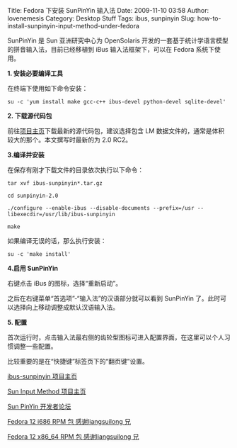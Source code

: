 Title: Fedora 下安装 SunPinYin 输入法
Date: 2009-11-10 03:58
Author: lovenemesis
Category: Desktop Stuff
Tags: ibus, sunpinyin
Slug: how-to-install-sunpinyin-input-method-under-fedora

SunPinYin 是 Sun 亚洲研究中心为 OpenSolaris
开发的一套基于统计学语言模型的拼音输入法，目前已经移植到 iBus
输入法框架下，可以在 Fedora 系统下使用。

**1. 安装必要编译工具**

在终端下使用如下命令安装：

`su -c 'yum install make gcc-c++ ibus-devel python-devel sqlite-devel'`

**2. 下载源代码包**

前往[项目主页](http://code.google.com/p/ibus-sunpinyin/downloads/list)下载最新的源代码包，建议选择包含
LM 数据文件的，通常是体积较大的那个。本文撰写时最新的为 2.0 RC2。

**3.编译并安装**

在保存有刚才下载文件的目录依次执行以下命令：

`tar xvf ibus-sunpinyin*.tar.gz`

`cd sunpinyin-2.0`

`./configure --enable-ibus --disable-documents --prefix=/usr --libexecdir=/usr/lib/ibus-sunpinyin`

`make`

如果编译无误的话，那么执行安装：

`su -c 'make install'`

**4.启用 SunPinYin**

右键点击 iBus 的图标，选择“重新启动”。

之后在右键菜单“首选项”-“输入法”的汉语部分就可以看到 SunPinYin
了。此时可以选择向上移动调整成默认汉语输入法。

**5. 配置**

首次运行时，点击输入法最右侧的齿轮型图标可进入配置界面，在这里可以个人习惯调整一些配置。

比较重要的是在“快捷键”标签页下的“翻页键”设置。

[ibus-sunpinyin 项目主页](http://code.google.com/p/ibus-sunpinyin/)

[Sun Input Method
项目主页](http://hub.opensolaris.org/bin/view/Project+input-method/#)

[Sun PinYin
开发者论坛](http://groups.google.com/group/sunpinyin-developers)

[Fedora 12 i686 RPM 包 感谢liangsuilong
兄](http://dl.dropbox.com/u/1352061/ibus-sunpinyin-2.0-0.3.rc2.fc12.i686.rpm)

[Fedora 12 x86\_64 RPM 包 感谢liangsuilong
兄](http://dl.dropbox.com/u/1352061/ibus-sunpinyin-2.0-0.3.rc2.fc12.x86_64.rpm)
